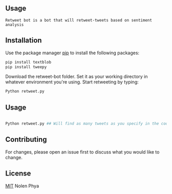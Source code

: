 ##  Usage

```
Retweet bot is a bot that will retweet-tweets based on sentiment analysis
```

## Installation

Use the package manager [pip](https://pip.pypa.io/en/stable/) to install the following packages:

```bash
pip install textblob
pip install tweepy
```
Download the retweet-bot folder. Set it as your working directory in whatever environment you're using. Start retweeting by typing:

```bash
Python retweet.py
```
## Usage

```python

Python retweet.py ## Will find as many tweets as you specify in the code and then retweet based on given sentiment parameters.

```

## Contributing
For changes, please open an issue first to discuss what you would like to change.

## License
[MIT](https://choosealicense.com/licenses/mit/) Nolen Phya
